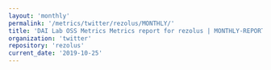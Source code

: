 ```yaml
---
layout: 'monthly'
permalink: '/metrics/twitter/rezolus/MONTHLY/'
title: 'DAI Lab OSS Metrics Metrics report for rezolus | MONTHLY-REPORT-2019-10-25'
organization: 'twitter'
repository: 'rezolus'
current_date: '2019-10-25'
---
```

